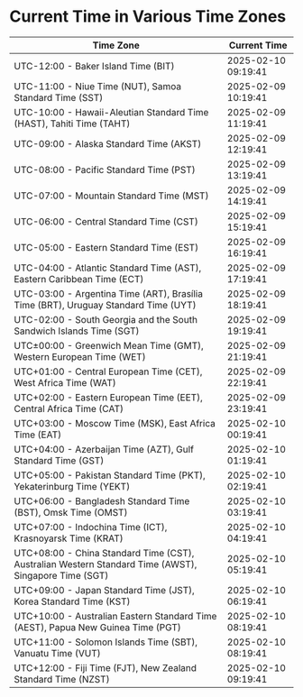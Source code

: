# Current Time in Various Time Zones

| Time Zone | Current Time |
|-----------|--------------|
| UTC-12:00 - Baker Island Time (BIT) | 2025-02-10 09:19:41 |
| UTC-11:00 - Niue Time (NUT), Samoa Standard Time (SST) | 2025-02-09 10:19:41 |
| UTC-10:00 - Hawaii-Aleutian Standard Time (HAST), Tahiti Time (TAHT) | 2025-02-09 11:19:41 |
| UTC-09:00 - Alaska Standard Time (AKST) | 2025-02-09 12:19:41 |
| UTC-08:00 - Pacific Standard Time (PST) | 2025-02-09 13:19:41 |
| UTC-07:00 - Mountain Standard Time (MST) | 2025-02-09 14:19:41 |
| UTC-06:00 - Central Standard Time (CST) | 2025-02-09 15:19:41 |
| UTC-05:00 - Eastern Standard Time (EST) | 2025-02-09 16:19:41 |
| UTC-04:00 - Atlantic Standard Time (AST), Eastern Caribbean Time (ECT) | 2025-02-09 17:19:41 |
| UTC-03:00 - Argentina Time (ART), Brasília Time (BRT), Uruguay Standard Time (UYT) | 2025-02-09 18:19:41 |
| UTC-02:00 - South Georgia and the South Sandwich Islands Time (SGT) | 2025-02-09 19:19:41 |
| UTC±00:00 - Greenwich Mean Time (GMT), Western European Time (WET) | 2025-02-09 21:19:41 |
| UTC+01:00 - Central European Time (CET), West Africa Time (WAT) | 2025-02-09 22:19:41 |
| UTC+02:00 - Eastern European Time (EET), Central Africa Time (CAT) | 2025-02-09 23:19:41 |
| UTC+03:00 - Moscow Time (MSK), East Africa Time (EAT) | 2025-02-10 00:19:41 |
| UTC+04:00 - Azerbaijan Time (AZT), Gulf Standard Time (GST) | 2025-02-10 01:19:41 |
| UTC+05:00 - Pakistan Standard Time (PKT), Yekaterinburg Time (YEKT) | 2025-02-10 02:19:41 |
| UTC+06:00 - Bangladesh Standard Time (BST), Omsk Time (OMST) | 2025-02-10 03:19:41 |
| UTC+07:00 - Indochina Time (ICT), Krasnoyarsk Time (KRAT) | 2025-02-10 04:19:41 |
| UTC+08:00 - China Standard Time (CST), Australian Western Standard Time (AWST), Singapore Time (SGT) | 2025-02-10 05:19:41 |
| UTC+09:00 - Japan Standard Time (JST), Korea Standard Time (KST) | 2025-02-10 06:19:41 |
| UTC+10:00 - Australian Eastern Standard Time (AEST), Papua New Guinea Time (PGT) | 2025-02-10 08:19:41 |
| UTC+11:00 - Solomon Islands Time (SBT), Vanuatu Time (VUT) | 2025-02-10 08:19:41 |
| UTC+12:00 - Fiji Time (FJT), New Zealand Standard Time (NZST) | 2025-02-10 09:19:41 |
